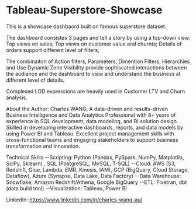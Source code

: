 # Tableau-Superstore-Showcase
This is a showcase dashbaord built on famous superstore dataset.

The dashboard consistes 3 pages and tell a story by using a top-down view:
Top views on sales;
Top views on customer value and churnts;
Details of orders support different level of filters;

The combinaiton of Action filters, Parameters, Dimention Filters,  Hierarchies and Use Dynamic Zone Visibility provide sophiscated interactions between the audiance and the dashboard to view and understand the business at different level of details. 
 
Complexed LOD expressions are heavily used in Customer LTV and Churn analysis.

About the Author:
Charles WANG, A data-driven and results-driven Business Intelligence and Data Analytics Professional with 8+ years of experience in SQL development, data modeling, and BI solution design. Skilled in developing interactive dashboards, reports, and data models by using Power BI and Tableau. Excellent project management skills with cross-functional teams and engaging stakeholders to support business transformation and innovation. 
  
  
Technical Skills
--Scripting: Python (Pandas, PySpark, NumPy, Matplotlib, SciPy, Sklearn) , SQL (PostgreSQL, MySQL, T-SQL)
--Cloud: AWS (S3, Redshift, Glue, Lambda, EMR, Kinesis, IAM), GCP (BigQuery, Cloud Storage, Dataflow), Azure (Synapse, Data Lake, Data Factory)
--Data Warehouse: Snowflake, Amazon Redshift/Athena, Google BigQuery
--ETL: Fivetran, dbt (data build tool)
--Visualization: Tableau, Power BI

LinkedIn: [https://www.linkedin.com/in/charles-wang-au/ ](https://www.linkedin.com/in/charles-wang-au/)


